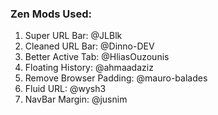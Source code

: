 ### Zen Mods Used:
1. Super URL Bar: @JLBlk
2. Cleaned URL Bar: @Dinno-DEV
3. Better Active Tab: @HliasOuzounis
4. Floating History: @ahmaadaziz
5. Remove Browser Padding: @mauro-balades
6. Fluid URL: @wysh3
7. NavBar Margin: @jusnim
